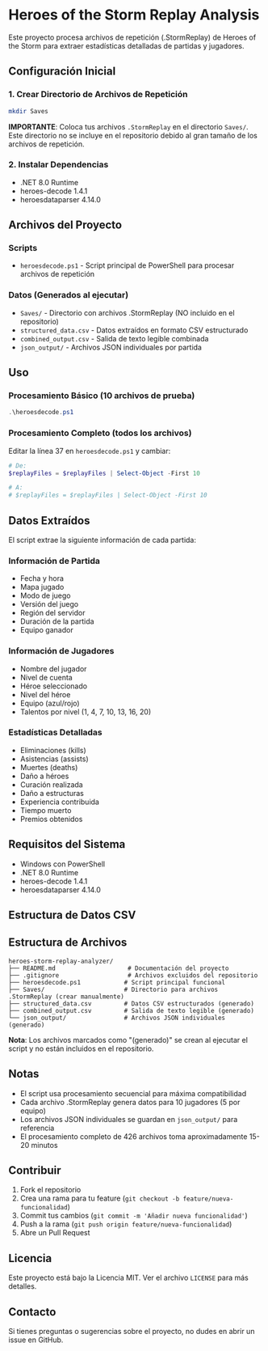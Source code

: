# Heroes of the Storm Replay Analysis

Este proyecto procesa archivos de repetición (.StormReplay) de Heroes of the Storm para extraer estadísticas detalladas de partidas y jugadores.

## Configuración Inicial

### 1. Crear Directorio de Archivos de Repetición
```bash
mkdir Saves
```
**IMPORTANTE**: Coloca tus archivos `.StormReplay` en el directorio `Saves/`. Este directorio no se incluye en el repositorio debido al gran tamaño de los archivos de repetición.

### 2. Instalar Dependencias
- .NET 8.0 Runtime
- heroes-decode 1.4.1
- heroesdataparser 4.14.0

## Archivos del Proyecto

### Scripts
- `heroesdecode.ps1` - Script principal de PowerShell para procesar archivos de repetición

### Datos (Generados al ejecutar)
- `Saves/` - Directorio con archivos .StormReplay (NO incluido en el repositorio)
- `structured_data.csv` - Datos extraídos en formato CSV estructurado
- `combined_output.csv` - Salida de texto legible combinada
- `json_output/` - Archivos JSON individuales por partida

## Uso

### Procesamiento Básico (10 archivos de prueba)
```powershell
.\heroesdecode.ps1
```

### Procesamiento Completo (todos los archivos)
Editar la línea 37 en `heroesdecode.ps1` y cambiar:
```powershell
# De:
$replayFiles = $replayFiles | Select-Object -First 10

# A:
# $replayFiles = $replayFiles | Select-Object -First 10
```

## Datos Extraídos

El script extrae la siguiente información de cada partida:

### Información de Partida
- Fecha y hora
- Mapa jugado
- Modo de juego
- Versión del juego
- Región del servidor
- Duración de la partida
- Equipo ganador

### Información de Jugadores
- Nombre del jugador
- Nivel de cuenta
- Héroe seleccionado
- Nivel del héroe
- Equipo (azul/rojo)
- Talentos por nivel (1, 4, 7, 10, 13, 16, 20)

### Estadísticas Detalladas
- Eliminaciones (kills)
- Asistencias (assists)
- Muertes (deaths)
- Daño a héroes
- Curación realizada
- Daño a estructuras
- Experiencia contribuida
- Tiempo muerto
- Premios obtenidos

## Requisitos del Sistema

- Windows con PowerShell
- .NET 8.0 Runtime
- heroes-decode 1.4.1
- heroesdataparser 4.14.0

## Estructura de Datos CSV

## Estructura de Archivos

```
heroes-storm-replay-analyzer/
├── README.md                    # Documentación del proyecto
├── .gitignore                   # Archivos excluidos del repositorio
├── heroesdecode.ps1            # Script principal funcional
├── Saves/                      # Directorio para archivos .StormReplay (crear manualmente)
├── structured_data.csv         # Datos CSV estructurados (generado)
├── combined_output.csv         # Salida de texto legible (generado)
└── json_output/                # Archivos JSON individuales (generado)
```

**Nota**: Los archivos marcados como "(generado)" se crean al ejecutar el script y no están incluidos en el repositorio.

## Notas

- El script usa procesamiento secuencial para máxima compatibilidad
- Cada archivo .StormReplay genera datos para 10 jugadores (5 por equipo)
- Los archivos JSON individuales se guardan en `json_output/` para referencia
- El procesamiento completo de 426 archivos toma aproximadamente 15-20 minutos

## Contribuir

1. Fork el repositorio
2. Crea una rama para tu feature (`git checkout -b feature/nueva-funcionalidad`)
3. Commit tus cambios (`git commit -m 'Añadir nueva funcionalidad'`)
4. Push a la rama (`git push origin feature/nueva-funcionalidad`)
5. Abre un Pull Request

## Licencia

Este proyecto está bajo la Licencia MIT. Ver el archivo `LICENSE` para más detalles.

## Contacto

Si tienes preguntas o sugerencias sobre el proyecto, no dudes en abrir un issue en GitHub.
